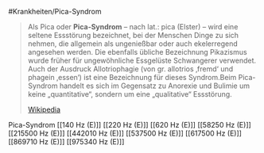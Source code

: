 #Krankheiten/Pica-Syndrom

> Als Pica oder **Pica-Syndrom** – nach lat.: pica (Elster) – wird eine seltene Essstörung bezeichnet, bei der Menschen Dinge zu sich nehmen, die allgemein als ungenießbar oder auch ekelerregend angesehen werden. Die ebenfalls übliche Bezeichnung Pikazismus wurde früher für ungewöhnliche Essgelüste Schwangerer verwendet. Auch der Ausdruck Allotriophagie (von gr. allotrios ‚fremd‘ und phagein ‚essen‘) ist eine Bezeichnung für dieses Syndrom.Beim Pica-Syndrom handelt es sich im Gegensatz zu Anorexie und Bulimie um keine „quantitative“, sondern um eine „qualitative“ Essstörung.
>
> [Wikipedia](https://de.wikipedia.org/wiki/Pica-Syndrom)

Pica-Syndrom
[[140 Hz (E)]]
[[220 Hz (E)]]
[[620 Hz (E)]]
[[58250 Hz (E)]]
[[215500 Hz (E)]]
[[442010 Hz (E)]]
[[537500 Hz (E)]]
[[617500 Hz (E)]]
[[869710 Hz (E)]]
[[975340 Hz (E)]]